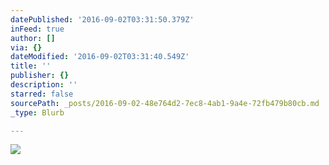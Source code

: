 ```yaml
---
datePublished: '2016-09-02T03:31:50.379Z'
inFeed: true
author: []
via: {}
dateModified: '2016-09-02T03:31:40.549Z'
title: ''
publisher: {}
description: ''
starred: false
sourcePath: _posts/2016-09-02-48e764d2-7ec8-4ab1-9a4e-72fb479b80cb.md
_type: Blurb

---
```

![](https://the-grid-user-content.s3-us-west-2.amazonaws.com/f953676d-f13c-411c-889f-1020315a0103.jpg)